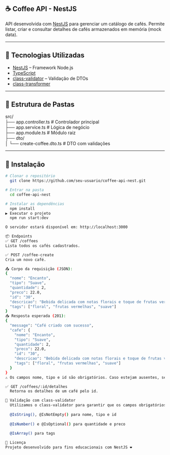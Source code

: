 ## ☕ Coffee API - NestJS

API desenvolvida com [NestJS](https://nestjs.com/) para gerenciar um catálogo de cafés. Permite listar, criar e consultar detalhes de cafés armazenados em memória (mock data).

---

## 🚀 Tecnologias Utilizadas

- [NestJS](https://nestjs.com/) – Framework Node.js
- [TypeScript](https://www.typescriptlang.org/)
- [class-validator](https://github.com/typestack/class-validator) – Validação de DTOs
- [class-transformer](https://github.com/typestack/class-transformer)

---

## 📁 Estrutura de Pastas

src/ <br>
├── app.controller.ts # Controlador principal <br>
├── app.service.ts # Lógica de negócio <br>
├── app.module.ts # Módulo raiz <br>
├── dto/ <br>
│ └── create-coffee.dto.ts # DTO com validações

---

## 🔧 Instalação

```bash
# Clonar o repositório
  git clone https://github.com/seu-usuario/coffee-api-nest.git

# Entrar na pasta
  cd coffee-api-nest

# Instalar as dependências
  npm install
▶️ Executar o projeto
  npm run start:dev

O servidor estará disponível em: http://localhost:3000

📦 Endpoints
✅ GET /coffees
Lista todos os cafés cadastrados.

✅ POST /coffee-create
Cria um novo café.

📤 Corpo da requisição (JSON):
{
  "nome": "Encanto",
  "tipo": "Suave",
  "quantidade": 2,
  "preco": 22.0,
  "id": "30",
  "descricao": "Bebida delicada com notas florais e toque de frutas vermelhas.",
  "tags": ["floral", "frutas vermelhas", "suave"]
}
📥 Resposta esperada (201):
{
  "message": "Café criado com sucesso",
  "cafe": {
    "nome": "Encanto",
    "tipo": "Suave",
    "quantidade": 2,
    "preco": 22.0,
    "id": "30",
    "descricao": "Bebida delicada com notas florais e toque de frutas vermelhas.",
    "tags": ["floral", "frutas vermelhas", "suave"]
  }
}
⚠️ Os campos nome, tipo e id são obrigatórios. Caso estejam ausentes, será retornado erro 400.

✅ GET /coffees/:id/detalhes
  Retorna os detalhes de um café pelo id.

📘 Validação com class-validator
  Utilizamos o class-validator para garantir que os campos obrigatórios estejam presentes e válidos:
  
  @IsString(), @IsNotEmpty() para nome, tipo e id
  
  @IsNumber() e @IsOptional() para quantidade e preco
  
  @IsArray() para tags

📝 Licença
Projeto desenvolvido para fins educacionais com NestJS ❤️
